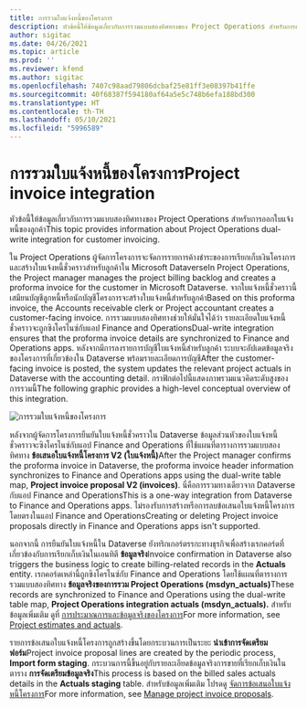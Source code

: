 ```yaml
---
title: การรวมใบแจ้งหนี้ของโครงการ
description: หัวข้อนี้ให้ข้อมูลเกี่ยวกับการรวมแบบสองทิศทางของ Project Operations สำหรับการออกใบแจ้งหนี้ของลูกค้า
author: sigitac
ms.date: 04/26/2021
ms.topic: article
ms.prod: ''
ms.reviewer: kfend
ms.author: sigitac
ms.openlocfilehash: 7407c98aad79806dcbaf25e81ff3e08397b41ffe
ms.sourcegitcommit: 40f68387f594180af64a5e5c748b6efa188bd300
ms.translationtype: HT
ms.contentlocale: th-TH
ms.lasthandoff: 05/10/2021
ms.locfileid: "5996589"
---
```

# <a name="project-invoice-integration"></a><span data-ttu-id="72e64-103">การรวมใบแจ้งหนี้ของโครงการ</span><span class="sxs-lookup"><span data-stu-id="72e64-103">Project invoice integration</span></span>

<span data-ttu-id="72e64-104">หัวข้อนี้ให้ข้อมูลเกี่ยวกับการรวมแบบสองทิศทางของ Project Operations สำหรับการออกใบแจ้งหนี้ของลูกค้า</span><span class="sxs-lookup"><span data-stu-id="72e64-104">This topic provides information about Project Operations dual-write integration for customer invoicing.</span></span>

<span data-ttu-id="72e64-105">ใน Project Operations ผู้จัดการโครงการจะจัดการรายการค้างชำระของการเรียกเก็บเงินโครงการ และสร้างใบแจ้งหนี้ชั่วคราวสำหรับลูกค้าใน Microsoft Dataverse</span><span class="sxs-lookup"><span data-stu-id="72e64-105">In Project Operations, the Project manager manages the project billing backlog and creates a proforma invoice for the customer in Microsoft Dataverse.</span></span> <span data-ttu-id="72e64-106">จากใบแจ้งหนี้ชั่วคราวนี้ เสมียนบัญชีลูกหนี้หรือนักบัญชีโครงการจะสร้างใบแจ้งหนี้สำหรับลูกค้า</span><span class="sxs-lookup"><span data-stu-id="72e64-106">Based on this proforma invoice, the Accounts receivable clerk or Project accountant creates a customer-facing invoice.</span></span> <span data-ttu-id="72e64-107">การรวมแบบสองทิศทางช่วยให้มั่นใจได้ว่า รายละเอียดใบแจ้งหนี้ชั่วคราวจะถูกซิงโครไนซ์กับแอป Finance and Operations</span><span class="sxs-lookup"><span data-stu-id="72e64-107">Dual-write integration ensures that the proforma invoice details are synchronized to Finance and Operations apps.</span></span> <span data-ttu-id="72e64-108">หลังจากมีการลงรายการบัญชีใบแจ้งหนี้สำหรับลูกค้า ระบบจะอัปเดตข้อมูลจริงของโครงการที่เกี่ยวข้องใน Dataverse พร้อมรายละเอียดการบัญชี</span><span class="sxs-lookup"><span data-stu-id="72e64-108">After the customer-facing invoice is posted, the system updates the relevant project actuals in Dataverse with the accounting detail.</span></span> <span data-ttu-id="72e64-109">กราฟิกต่อไปนี้แสดงภาพรวมแนวคิดระดับสูงของการรวมนี้</span><span class="sxs-lookup"><span data-stu-id="72e64-109">The following graphic provides a high-level conceptual overview of this integration.</span></span>

   ![การรวมใบแจ้งหนี้ของโครงการ](./media/DW5Invoicing.png)

<span data-ttu-id="72e64-111">หลังจากผู้จัดการโครงการยืนยันใบแจ้งหนี้ชั่วคราวใน Dataverse ข้อมูลส่วนหัวของใบแจ้งหนี้ชั่วคราวจะซิงโครไนซ์กับแอป Finance and Operations ที่ใช้แผนที่ตารางการรวมแบบสองทิศทาง **ข้อเสนอใบแจ้งหนี้โครงการ V2 (ใบแจ้งหนี้)**</span><span class="sxs-lookup"><span data-stu-id="72e64-111">After the Project manager confirms the proforma invoice in Dataverse, the proforma invoice header information synchronizes to Finance and Operations apps using the dual-write table map, **Project invoice proposal V2 (invoices)**.</span></span> <span data-ttu-id="72e64-112">นี่คือการรวมทางเดียวจาก Dataverse กับแอป Finance and Operations</span><span class="sxs-lookup"><span data-stu-id="72e64-112">This is a one-way integration from Dataverse to Finance and Operations apps.</span></span> <span data-ttu-id="72e64-113">ไม่รองรับการสร้างหรือการลบข้อเสนอใบแจ้งหนี้โครงการโดยตรงในแอป Finance and Operations</span><span class="sxs-lookup"><span data-stu-id="72e64-113">Creating or deleting Project invoice proposals directly in Finance and Operations apps isn't supported.</span></span>

<span data-ttu-id="72e64-114">นอกจากนี้ การยืนยันใบแจ้งหนี้ใน Dataverse ยังทริกเกอร์ตรรกะทางธุรกิจเพื่อสร้างเรกคอร์ดที่เกี่ยวข้องกับการเรียกเก็บเงินในเอนทิตี **ข้อมูลจริง**</span><span class="sxs-lookup"><span data-stu-id="72e64-114">Invoice confirmation in Dataverse also triggers the business logic to create billing-related records in the **Actuals** entity.</span></span> <span data-ttu-id="72e64-115">เรกคอร์ดเหล่านี้ถูกซิงโครไนซ์กับ Finance and Operations โดยใช้แผนที่ตารางการรวมแบบสองทิศทาง **ข้อมูลจริงของการรวม Project Operations (msdyn\_actuals)**</span><span class="sxs-lookup"><span data-stu-id="72e64-115">These records are synchronized to Finance and Operations using the dual-write table map, **Project Operations integration actuals (msdyn\_actuals).**</span></span> <span data-ttu-id="72e64-116">สำหรับข้อมูลเพิ่มเติม ดูที่ [การประมาณการและข้อมูลจริงของโครงการ](resource-dual-write-estimates-actuals.md)</span><span class="sxs-lookup"><span data-stu-id="72e64-116">For more information, see [Project estimates and actuals](resource-dual-write-estimates-actuals.md).</span></span> 

<span data-ttu-id="72e64-117">รายการข้อเสนอใบแจ้งหนี้โครงการถูกสร้างขึ้นโดยกระบวนการเป็นระยะ **นำเข้าการจัดเตรียมฟอร์ม**</span><span class="sxs-lookup"><span data-stu-id="72e64-117">Project invoice proposal lines are created by the periodic process, **Import form staging**.</span></span> <span data-ttu-id="72e64-118">กระบวนการนี้ขึ้นอยู่กับรายละเอียดข้อมูลจริงการขายที่เรียกเก็บเงินในตาราง **การจัดเตรียมข้อมูลจริง**</span><span class="sxs-lookup"><span data-stu-id="72e64-118">This process is based on the billed sales actuals details in the **Actuals staging** table.</span></span> <span data-ttu-id="72e64-119">สำหรับข้อมูลเพิ่มเติม โปรดดู [จัดการข้อเสนอใบแจ้งหนี้โครงการ](../invoicing/format-update-project-invoice-proposals.md#create-project-invoice-proposals)</span><span class="sxs-lookup"><span data-stu-id="72e64-119">For more information, see [Manage project invoice proposals](../invoicing/format-update-project-invoice-proposals.md#create-project-invoice-proposals).</span></span> 
